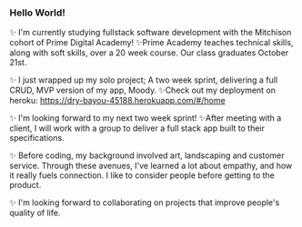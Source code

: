 ### Hello World!

✨ I'm currently studying fullstack software development with the Mitchison cohort of Prime Digital Academy!
✨Prime Academy teaches technical skills, along with soft skills, over a 20 week course. Our class graduates October 21st.

✨ I just wrapped up my solo project; A two week sprint, delivering a full CRUD, MVP version of my app, Moody.
✨Check out my deployment on heroku: https://dry-bayou-45188.herokuapp.com/#/home

✨ I'm looking forward to my next two week sprint!
✨After meeting with a client, I will work with a group to deliver a full stack app built to their specifications.

✨ Before coding, my background involved art, landscaping and customer service. Through these avenues, I've learned a lot about empathy, and how it really fuels connection. I like to consider people before getting to the product.

✨ I'm looking forward to collaborating on projects that improve people's quality of life.
